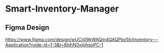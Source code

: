 # Smart-Inventory-Manager

## Figma Design
https://www.figma.com/design/wUCji09kWAQm4QAQPbx5Ir/Inventory---Application?node-id=1-3&t=6hlhN3xjiijhsoPC-1
